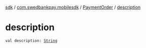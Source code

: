 [sdk](../../index.md) / [com.swedbankpay.mobilesdk](../index.md) / [PaymentOrder](index.md) / [description](./description.md)

# description

`val description: `[`String`](https://kotlinlang.org/api/latest/jvm/stdlib/kotlin/-string/index.html)